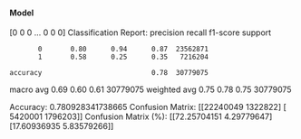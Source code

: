 #### Model
[0 0 0 ... 0 0 0]
Classification Report:
              precision    recall  f1-score   support

           0       0.80      0.94      0.87  23562871
           1       0.58      0.25      0.35   7216204

    accuracy                           0.78  30779075
   macro avg       0.69      0.60      0.61  30779075
weighted avg       0.75      0.78      0.75  30779075

Accuracy: 0.780928341738665
Confusion Matrix:
[[22240049  1322822]
 [ 5420001  1796203]]
Confusion Matrix (%):
[[72.25704151  4.29779647]
 [17.60936935  5.83579266]]
